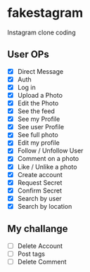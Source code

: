 # fakestagram

Instagram clone coding

## User OPs
- [x] Direct Message 
- [x] Auth
- [x] Log in 
- [x] Upload a Photo 
- [x] Edit the Photo
- [x] See the feed
- [x] See my Profile
- [x] See user Profile
- [x] See full photo
- [x] Edit my profile 
- [x] Follow / Unfollow User
- [x] Comment on a photo
- [x] Like / Unlike a photo
- [x] Create account
- [x] Request Secret
- [x] Confirm Secret
- [x] Search by user
- [x] Search by location

## My challange
- [ ] Delete Account
- [ ] Post tags
- [ ] Delete Comment